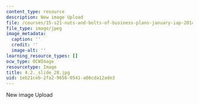 ```yaml
---
content_type: resource
description: New image Upload
file: /courses/15-s21-nuts-and-bolts-of-business-plans-january-iap-2014/1eb21ceb2fa296560541a86cda12ade3_4.2._slide_28.jpg
file_type: image/jpeg
image_metadata:
  caption: ''
  credit: ''
  image-alt: ''
learning_resource_types: []
ocw_type: OCWImage
resourcetype: Image
title: 4.2._slide_28.jpg
uid: 1eb21ceb-2fa2-9656-0541-a86cda12ade3
---
```

New image Upload


